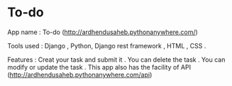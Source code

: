 # To-do
App name : To-do (http://ardhendusaheb.pythonanywhere.com/)


Tools used : Django , Python, Django rest framework , HTML , CSS .

Features :
  Creat your task and submit it .
  You can delete the task .
  You can modify or update the task .
  This app also has the facility of API (http://ardhendusaheb.pythonanywhere.com/api)
  
